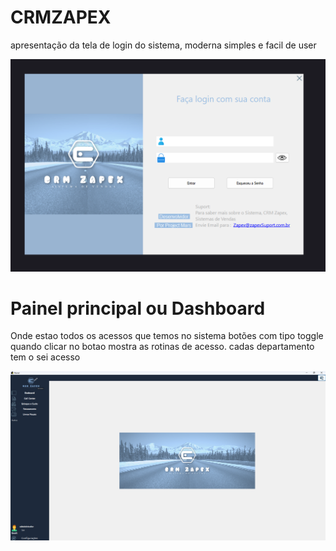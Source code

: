 # CRMZAPEX
apresentação da tela de login do sistema, moderna simples e facil de user

<picture>
<img src="https://github.com/afsilva3021/CRMZAPEX/blob/master/imagens/Login.png" alt="Tela de login referente ao sistema">
</picture>

# Painel principal ou Dashboard
Onde estao todos os acessos que temos no sistema botões com tipo toggle quando clicar no botao mostra as rotinas de acesso.
cadas departamento tem o sei acesso 

<picture>
  <img src="https://github.com/afsilva3021/CRMZAPEX/blob/master/imagens/Principal.png" alt="Tela de login referente ao sistema">
</picture>
